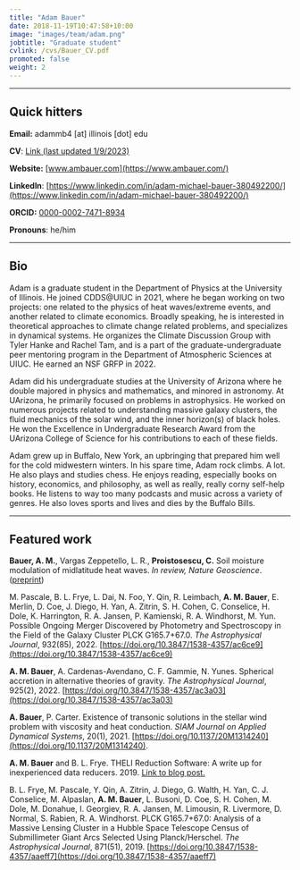 ```yaml
---
title: "Adam Bauer"
date: 2018-11-19T10:47:58+10:00
image: "images/team/adam.png"
jobtitle: "Graduate student"
cvlink: /cvs/Bauer_CV.pdf
promoted: false
weight: 2
---
```


---
## Quick hitters

**Email:** adammb4 [at] illinois [dot] edu 

**CV**: [Link (last updated 1/9/2023)](/cvs/Bauer_CV.pdf)

**Website:** [www.ambauer.com](https://www.ambauer.com/)

**LinkedIn**: [https://www.linkedin.com/in/adam-michael-bauer-380492200/](https://www.linkedin.com/in/adam-michael-bauer-380492200/)

**ORCID:** [0000-0002-7471-8934](https://orcid.org/0000-0002-7471-8934)

**Pronouns**: he/him

---
## Bio
Adam is a graduate student in the Department of Physics at the University of Illinois. He joined CDDS@UIUC in 2021, where he began working on two projects: one related to the physics of heat waves/extreme events, and another related to climate economics. Broadly speaking, he is interested in theoretical approaches to climate change related problems, and specializes in dynamical systems. He organizes the Climate Discussion Group with Tyler Hanke and Rachel Tam, and is a part of the graduate-undergraduate peer mentoring program in the Department of Atmospheric Sciences at UIUC. He earned an NSF GRFP in 2022.

Adam did his undergraduate studies at the University of Arizona where he double majored in physics and mathematics, and minored in astronomy. At UArizona, he primarily focused on problems in astrophysics. He worked on numerous projects related to understanding massive galaxy clusters, the fluid mechanics of the solar wind, and the inner horizon(s) of black holes. He won the Excellence in Undergraduate Research Award from the UArizona College of Science for his contributions to each of these fields.

Adam grew up in Buffalo, New York, an upbringing that prepared him well for the cold midwestern winters. In his spare time, Adam rock climbs. A lot. He also plays and studies chess. He enjoys reading, especially books on history, economics, and philosophy, as well as really, really corny self-help books. He listens to way too many podcasts and music across a variety of genres. He also loves sports and lives and dies by the Buffalo Bills.

---
## Featured work
**Bauer, A. M.**, Vargas Zeppetello, L. R., **Proistosescu, C.** Soil moisture modulation of midlatitude heat waves. _In review, Nature Geoscience_. ([preprint](https://doi.org/10.31223/X59H3H))

M. Pascale, B. L. Frye, L. Dai, N. Foo, Y. Qin, R. Leimbach, **A. M. Bauer**, E. Merlin, D. Coe, J. Diego, H. Yan, A. Zitrin, S. H. Cohen, C. Conselice, H. Dole, K. Harrington, R. A. Jansen, P. Kamienski, R. A. Windhorst, M. Yun. Possible Ongoing Merger Discovered by Photometry and Spectroscopy in the Field of the Galaxy Cluster PLCK G165.7+67.0. *The Astrophysical Journal*, 932(85), 2022. [https://doi.org/10.3847/1538-4357/ac6ce9](https://doi.org/10.3847/1538-4357/ac6ce9)

**A. M. Bauer**, A. Cardenas-Avendano, C. F. Gammie, N. Yunes. Spherical accretion in alternative theories of gravity.  *The Astrophysical Journal*, 925(2), 2022. [https://doi.org/10.3847/1538-4357/ac3a03](https://doi.org/10.3847/1538-4357/ac3a03) 

**A. Bauer**, P. Carter. Existence of transonic solutions in the stellar wind problem with viscosity and heat conduction. *SIAM Journal on Applied Dynamical Systems*, 20(1), 2021. [https://doi.org/10.1137/20M1314240](https://doi.org/10.1137/20M1314240).

**A. M. Bauer** and B. L. Frye. THELI Reduction Software: A write up for inexperienced data reducers. 2019. [Link to blog post.](https://www.cloudynights.com/topic/679713-write-up-for-inexperienced-theli-users/)

B. L. Frye, M. Pascale, Y. Qin, A. Zitrin, J. Diego, G. Walth, H. Yan, C. J. Conselice, M. Alpaslan, **A. M. Bauer**, L. Busoni, D. Coe, S. H. Cohen, M. Dole, M. Donahue, I. Georgiev, R. A. Jansen, M. Limousin, R. Livermore, D. Normal, S. Rabien, R. A. Windhorst. PLCK G165.7+67.0: Analysis of a Massive Lensing Cluster in a Hubble Space Telescope Census of Submillimeter Giant Arcs Selected Using Planck/Herschel. *The Astrophysical Journal*, 871(51), 2019. [https://doi.org/10.3847/1538-4357/aaeff7](https://doi.org/10.3847/1538-4357/aaeff7)
